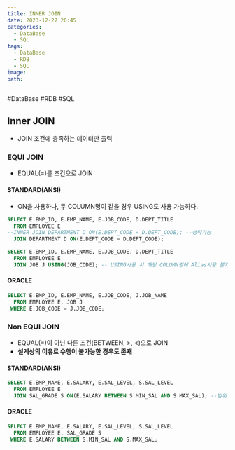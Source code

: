 ```yaml
---
title: INNER JOIN
date: 2023-12-27 20:45
categories:
  - DataBase
  - SQL
tags:
  - DataBase
  - RDB
  - SQL
image: 
path:
---
```

#DataBase #RDB #SQL 

## Inner JOIN
+ JOIN 조건에 충족하는 데이터만 출력

### EQUI JOIN
- EQUAL(=)를 조건으로 JOIN

#### STANDARD(ANSI)

- ON을 사용하나, 두 COLUMN명이 같을 경우 USING도 사용 가능하다.

```sql
SELECT E.EMP_ID, E.EMP_NAME, E.JOB_CODE, D.DEPT_TITLE
  FROM EMPLOYEE E
--INNER JOIN DEPARTMENT D ON(E.DEPT_CODE = D.DEPT_CODE); --생략가능 
  JOIN DEPARTMENT D ON(E.DEPT_CODE = D.DEPT_CODE);
```

```sql
SELECT E.EMP_ID, E.EMP_NAME, E.JOB_CODE, D.DEPT_TITLE
  FROM EMPLOYEE E
  JOIN JOB J USING(JOB_CODE); -- USING사용 시 해당 COLUMN명에 Alias사용 불가
```

#### ORACLE

```sql
SELECT E.EMP_ID, E.EMP_NAME, E.JOB_CODE, J.JOB_NAME
  FROM EMPLOYEE E, JOB J
 WHERE E.JOB_CODE = J.JOB_CODE;
```

### Non EQUI JOIN
- EQUAL(=)이 아닌 다른 조건(BETWEEN, >, <)으로 JOIN
- **설계상의 이유로 수행이 불가능한 경우도 존재**

#### STANDARD(ANSI)

```sql
SELECT E.EMP_NAME, E.SALARY, E.SAL_LEVEL, S.SAL_LEVEL
  FROM EMPLOYEE E
  JOIN SAL_GRADE S ON(E.SALARY BETWEEN S.MIN_SAL AND S.MAX_SAL); --범위
```

#### ORACLE

```sql
SELECT E.EMP_NAME, E.SALARY, E.SAL_LEVEL, S.SAL_LEVEL
  FROM EMPLOYEE E, SAL_GRADE S
 WHERE E.SALARY BETWEEN S.MIN_SAL AND S.MAX_SAL;
```
